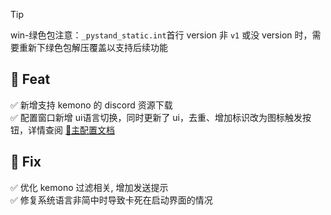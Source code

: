 
> [!Tip]  
> win-绿色包注意：`_pystand_static.int`首行 version 非 `v1` 或没 version 时，需要重新下绿色包解压覆盖以支持后续功能  

## 🎁 Feat

✅ 新增支持 kemono 的 discord 资源下载  
✅ 配置窗口新增 ui语言切换，同时更新了 ui，去重、增加标识改为图标触发按钮，详情查阅 [🔨主配置文档](https://jasoneri.github.io/ComicGUISpider/config)

## 🐞 Fix

✅ 优化 kemono 过滤相关, 增加发送提示  
✅ 修复系统语言非简中时导致卡死在启动界面的情况  
